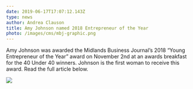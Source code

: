 ```yaml
---
date: 2019-06-17T17:07:12.143Z
type: news
author: Andrea Clauson
title: Amy Johnson named 2018 Entrepreneur of the Year
photo: /images/cms/mbj-graphic.png
---
```

Amy Johnson was awarded the Midlands Business Journal’s 2018 “Young Entrepreneur of the Year” award on November 2nd at an awards breakfast for the 40 Under 40 winners. Johnson is the first woman to receive this award. Read the full article below. 

![](/images/cms/amy-johnson-mbj.png)

